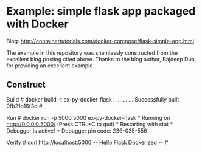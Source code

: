 Example:  simple flask app packaged with Docker
===============================================

Blog:  http://containertutorials.com/docker-compose/flask-simple-app.html

The example in this repository was shamlessly constructed from the
excellent blog posting cited above.  Thanks to the blog author,
Rajdeep Dua, for providing an excellent example.

Construct
---------

Build
    # docker build -t ex-py-docker-flask .
      ...
      ... <many lines of output>
      ...
    Successfully built 0fb21b16f3d
    #

Run
    # docker run -p 5000:5000 ex-py-docker-flask
      * Running on http://0.0.0.0:5000/ (Press CTRL+C to quit)
      * Restarting with stat
      * Debugger is active!
      * Debugger pin code: 236-035-556

Verify
    # curl http://localhost:5000
    -- Hello Flask Dockerized --
    #


